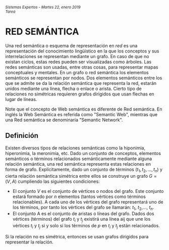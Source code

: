 <small>*Sistemas Expertos - Martes 22, enero 2019   
Tarea*</small>

# RED SEMÁNTICA
Una red semántica o esquema de representación en *red* es una representación del conocimiento lingüístico en la que los conceptos y sus interrelaciones se representan mediante un grafo. En caso de que no existan ciclos, estas redes pueden ser visualizadas como árboles. Las redes semánticas son usadas, entre otras cosas, para representar mapas conceptuales y mentales. En un grafo o red semántica los elementos semánticos se representan por nodos. Dos elementos semánticos entre los que se admite se da la relación semántica que representa la red, estarán unidos mediante una línea, flecha o enlace o arista. Cierto tipo de relaciones no simétricas requieren grafos dirigidos que usan flechas en lugar de líneas.

Note que el concepto de Web semántica es diferente de Red semántica. En inglés la Web Semántica es referida como "Semantic Web", mientras que una Red semántica se denominaría "Semantic Network".

## Definición
Existen diversos tipos de relaciones semánticas como la hiponimia, hiperonimia, la meronimia, etc. Dado un conjunto de conceptos, elementos semánticos o términos relacionados semánticamente mediante alguna relación semántica, una red semántica representa estas relaciones en forma de grafo. Explícitamente, dado un conjunto de términos $(t_1, t_2,..., t_n)$ y cierta relación semántica simétrica entre ellos se construye un grafo $G = (V,A)$ cumpliendo las siguientes condiciones:
- El conjunto $V$ es el conjunto de vértices o nodos del grafo. Este conjunto estará formado por $n$ elementos (tantos vértices como términos relacionables). A cada uno de los vértices del grafo representará uno de los términos, por tanto los vértices del grafo se llamarán: $t_1$, $t_2$,..., $t_n$.
- El conjunto A es el conjunto de aristas o líneas del grafo. Dados dos vértices (términos) del grafo $t_i$ y $t_j$ existirá una línea aij que une los vértices $t_i$ y $t_j$ si y solo si los términos de $p$ en $t_i$ y $t_j$ están relacionados.

Si la relación no es simétrica, entonces se usan grafos dirigidos para representar la relación.

